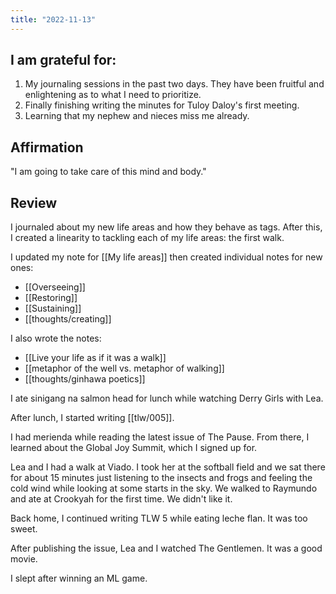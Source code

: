 ```yaml
---
title: "2022-11-13"
---
```

## I am grateful for:
1. My journaling sessions in the past two days. They have been fruitful and enlightening as to what I need to prioritize.
2. Finally finishing writing the minutes for Tuloy Daloy's first meeting.
3. Learning that my nephew and nieces miss me already.

## Affirmation

"I am going to take care of this mind and body."

## Review

I journaled about my new life areas and how they behave as tags. After this, I created a linearity to tackling each of my life areas: the first walk.

I updated my note for [[My life areas]] then created individual notes for new ones:
- [[Overseeing]]
- [[Restoring]]
- [[Sustaining]]
- [[thoughts/creating]]

I also wrote the notes:
- [[Live your life as if it was a walk]]
- [[metaphor of the well vs. metaphor of walking]]
- [[thoughts/ginhawa poetics]]

I ate sinigang na salmon head for lunch while watching Derry Girls with Lea.

After lunch, I started writing [[tlw/005]].

I had merienda while reading the latest issue of The Pause. From there, I learned about the Global Joy Summit, which I signed up for.

Lea and I had a walk at Viado. I took her at the softball field and we sat there for about 15 minutes just listening to the insects and frogs and feeling the cold wind while looking at some starts in the sky. We walked to Raymundo and ate at Crookyah for the first time. We didn't like it.

Back home, I continued writing TLW 5 while eating leche flan. It was too sweet.

After publishing the issue, Lea and I watched The Gentlemen. It was a good movie.

I slept after winning an ML game.